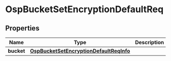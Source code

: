 # OspBucketSetEncryptionDefaultReq

## Properties
Name | Type | Description | Notes
------------ | ------------- | ------------- | -------------
**bucket** | [**OspBucketSetEncryptionDefaultReqInfo**](OspBucketSetEncryptionDefaultReqInfo.md) |  |  [optional]

